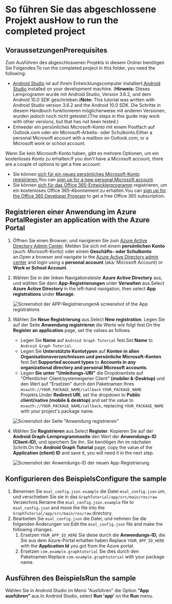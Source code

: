 # <a name="how-to-run-the-completed-project"></a><span data-ttu-id="93289-101">So führen Sie das abgeschlossene Projekt aus</span><span class="sxs-lookup"><span data-stu-id="93289-101">How to run the completed project</span></span>

## <a name="prerequisites"></a><span data-ttu-id="93289-102">Voraussetzungen</span><span class="sxs-lookup"><span data-stu-id="93289-102">Prerequisites</span></span>

<span data-ttu-id="93289-103">Zum Ausführen des abgeschlossenen Projekts in diesem Ordner benötigen Sie Folgendes:</span><span class="sxs-lookup"><span data-stu-id="93289-103">To run the completed project in this folder, you need the following:</span></span>

- <span data-ttu-id="93289-104">[Android Studio](https://developer.android.com/studio/) ist auf Ihrem Entwicklungscomputer installiert.</span><span class="sxs-lookup"><span data-stu-id="93289-104">[Android Studio](https://developer.android.com/studio/) installed on your development machine.</span></span> <span data-ttu-id="93289-105">(**Hinweis:** Dieses Lernprogramm wurde mit Android Studio, Version 3.6.2, und dem Android 10.0 SDK geschrieben.</span><span class="sxs-lookup"><span data-stu-id="93289-105">(**Note:** This tutorial was written with Android Studio version 3.6.2 and the Android 10.0 SDK.</span></span> <span data-ttu-id="93289-106">Die Schritte in diesem Handbuch funktionieren möglicherweise mit anderen Versionen, wurden jedoch noch nicht getestet.)</span><span class="sxs-lookup"><span data-stu-id="93289-106">The steps in this guide may work with other versions, but that has not been tested.)</span></span>
- <span data-ttu-id="93289-107">Entweder ein persönliches Microsoft-Konto mit einem Postfach auf Outlook.com oder ein Microsoft-Arbeits- oder Schulkonto.</span><span class="sxs-lookup"><span data-stu-id="93289-107">Either a personal Microsoft account with a mailbox on Outlook.com, or a Microsoft work or school account.</span></span>

<span data-ttu-id="93289-108">Wenn Sie kein Microsoft-Konto haben, gibt es mehrere Optionen, um ein kostenloses Konto zu erhalten:</span><span class="sxs-lookup"><span data-stu-id="93289-108">If you don't have a Microsoft account, there are a couple of options to get a free account:</span></span>

- <span data-ttu-id="93289-109">Sie können [sich für ein neues persönliches Microsoft-Konto registrieren.](https://signup.live.com/signup?wa=wsignin1.0&rpsnv=12&ct=1454618383&rver=6.4.6456.0&wp=MBI_SSL_SHARED&wreply=https://mail.live.com/default.aspx&id=64855&cbcxt=mai&bk=1454618383&uiflavor=web&uaid=b213a65b4fdc484382b6622b3ecaa547&mkt=E-US&lc=1033&lic=1)</span><span class="sxs-lookup"><span data-stu-id="93289-109">You can [sign up for a new personal Microsoft account](https://signup.live.com/signup?wa=wsignin1.0&rpsnv=12&ct=1454618383&rver=6.4.6456.0&wp=MBI_SSL_SHARED&wreply=https://mail.live.com/default.aspx&id=64855&cbcxt=mai&bk=1454618383&uiflavor=web&uaid=b213a65b4fdc484382b6622b3ecaa547&mkt=E-US&lc=1033&lic=1).</span></span>
- <span data-ttu-id="93289-110">Sie können [sich für das Office 365-Entwicklerprogramm](https://developer.microsoft.com/office/dev-program) registrieren, um ein kostenloses Office 365-Abonnement zu erhalten.</span><span class="sxs-lookup"><span data-stu-id="93289-110">You can [sign up for the Office 365 Developer Program](https://developer.microsoft.com/office/dev-program) to get a free Office 365 subscription.</span></span>

## <a name="register-an-application-with-the-azure-portal"></a><span data-ttu-id="93289-111">Registrieren einer Anwendung im Azure Portal</span><span class="sxs-lookup"><span data-stu-id="93289-111">Register an application with the Azure Portal</span></span>

1. <span data-ttu-id="93289-112">Öffnen Sie einen Browser, und navigieren Sie zum [Azure Active Directory Admin Center](https://aad.portal.azure.com). Melden Sie sich mit einem **persönlichen Konto** (auch: Microsoft-Konto) oder einem **Geschäfts- oder Schulkonto** an.</span><span class="sxs-lookup"><span data-stu-id="93289-112">Open a browser and navigate to the [Azure Active Directory admin center](https://aad.portal.azure.com) and login using a **personal account** (aka: Microsoft Account) or **Work or School Account**.</span></span>

1. <span data-ttu-id="93289-113">Wählen Sie in der linken Navigationsleiste **Azure Active Directory** aus, und wählen Sie dann **App-Registrierungen** unter **Verwalten** aus.</span><span class="sxs-lookup"><span data-stu-id="93289-113">Select **Azure Active Directory** in the left-hand navigation, then select **App registrations** under **Manage**.</span></span>

    ![<span data-ttu-id="93289-114">Screenshot der APP-Registrierungen</span><span class="sxs-lookup"><span data-stu-id="93289-114">A screenshot of the App registrations</span></span> ](../../tutorial/images/aad-portal-app-registrations.png)

1. <span data-ttu-id="93289-115">Wählen Sie **Neue Registrierung** aus.</span><span class="sxs-lookup"><span data-stu-id="93289-115">Select **New registration**.</span></span> <span data-ttu-id="93289-116">Legen Sie auf der Seite **Anwendung registrieren** die Werte wie folgt fest.</span><span class="sxs-lookup"><span data-stu-id="93289-116">On the **Register an application** page, set the values as follows.</span></span>

    - <span data-ttu-id="93289-117">Legen Sie **Name** auf `Android Graph Tutorial` fest.</span><span class="sxs-lookup"><span data-stu-id="93289-117">Set **Name** to `Android Graph Tutorial`.</span></span>
    - <span data-ttu-id="93289-118">Legen Sie **Unterstützte Kontotypen** auf **Konten in allen Organisationsverzeichnissen und persönliche Microsoft-Konten** fest.</span><span class="sxs-lookup"><span data-stu-id="93289-118">Set **Supported account types** to **Accounts in any organizational directory and personal Microsoft accounts**.</span></span>
    - <span data-ttu-id="93289-119">Legen **Sie unter "Umleitungs-URI"** die Dropdownliste auf "Öffentlicher Client/systemeigener Client" **(mobiler &-Desktop)** und den Wert auf "Ersetzen" durch den Paketnamen Ihres `msauth://YOUR_PACKAGE_NAME/callback` `YOUR_PACKAGE_NAME` Projekts.</span><span class="sxs-lookup"><span data-stu-id="93289-119">Under **Redirect URI**, set the dropdown to **Public client/native (mobile & desktop)** and set the value to `msauth://YOUR_PACKAGE_NAME/callback`, replacing `YOUR_PACKAGE_NAME` with your project's package name.</span></span>

    ![Screenshot der Seite "Anwendung registrieren"](../../tutorial/images/aad-register-an-app.png)

1. <span data-ttu-id="93289-121">Wählen Sie **Registrieren** aus.</span><span class="sxs-lookup"><span data-stu-id="93289-121">Select **Register**.</span></span> <span data-ttu-id="93289-122">Kopieren Sie auf der **Android Graph-Lernprogrammseite** den Wert der **Anwendungs-ID (Client-ID),** und speichern Sie ihn. Sie benötigen ihn im nächsten Schritt.</span><span class="sxs-lookup"><span data-stu-id="93289-122">On the **Android Graph Tutorial** page, copy the value of the **Application (client) ID** and save it, you will need it in the next step.</span></span>

    ![Screenshot der Anwendungs-ID der neuen App-Registrierung](../../tutorial/images/aad-application-id.png)

## <a name="configure-the-sample"></a><span data-ttu-id="93289-124">Konfigurieren des Beispiels</span><span class="sxs-lookup"><span data-stu-id="93289-124">Configure the sample</span></span>

1. <span data-ttu-id="93289-125">Benennen Sie `msal_config.json.example` die Datei `msal_config.json` um, und verschieben Sie sie in das `GraphTutorial/app/src/main/res/raw` Verzeichnis.</span><span class="sxs-lookup"><span data-stu-id="93289-125">Rename the `msal_config.json.example` file to `msal_config.json` and move the file into the `GraphTutorial/app/src/main/res/raw` directory.</span></span>
1. <span data-ttu-id="93289-126">Bearbeiten Sie `msal_config.json` die Datei, und nehmen Sie die folgenden Änderungen vor.</span><span class="sxs-lookup"><span data-stu-id="93289-126">Edit the `msal_config.json` file and make the following changes.</span></span>
    1. <span data-ttu-id="93289-127">Ersetzen `YOUR_APP_ID_HERE` Sie diese durch die **Anwendungs-ID,** die Sie aus dem Azure-Portal erhalten haben.</span><span class="sxs-lookup"><span data-stu-id="93289-127">Replace `YOUR_APP_ID_HERE` with the **Application Id** you got from the Azure portal.</span></span>
    1. <span data-ttu-id="93289-128">Ersetzen `com.example.graphtutorial` Sie dies durch den Paketnamen.</span><span class="sxs-lookup"><span data-stu-id="93289-128">Replace `com.example.graphtutorial` with your package name.</span></span>

## <a name="run-the-sample"></a><span data-ttu-id="93289-129">Ausführen des Beispiels</span><span class="sxs-lookup"><span data-stu-id="93289-129">Run the sample</span></span>

<span data-ttu-id="93289-130">Wählen Sie in Android Studio im Menü "Ausführen" die Option **"App** **ausführen"** aus.</span><span class="sxs-lookup"><span data-stu-id="93289-130">In Android Studio, select **Run 'app'** on the **Run** menu.</span></span>
